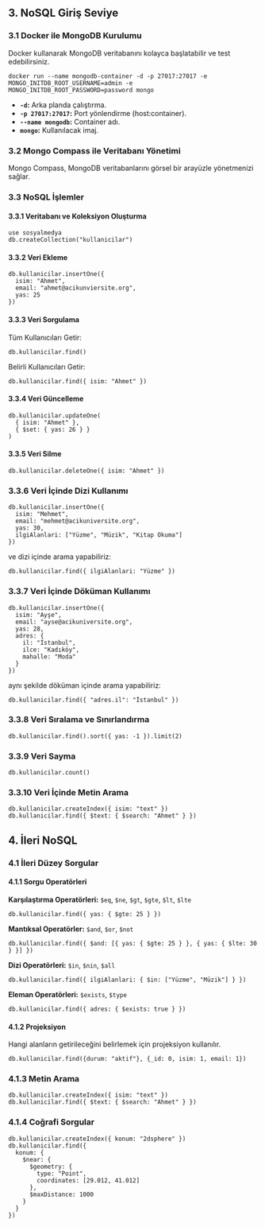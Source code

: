 ## **3. NoSQL Giriş Seviye**

### 3.1 Docker ile MongoDB Kurulumu

Docker kullanarak MongoDB veritabanını kolayca başlatabilir ve test edebilirsiniz.

```
docker run --name mongodb-container -d -p 27017:27017 -e MONGO_INITDB_ROOT_USERNAME=admin -e MONGO_INITDB_ROOT_PASSWORD=password mongo
```

- **`-d`:** Arka planda çalıştırma.
- **`-p 27017:27017`:** Port yönlendirme (host:container).
- **`--name mongodb`:** Container adı.
- **`mongo`:** Kullanılacak imaj.

### 3.2 Mongo Compass ile Veritabanı Yönetimi

Mongo Compass, MongoDB veritabanlarını görsel bir arayüzle yönetmenizi sağlar.

### 3.3 NoSQL İşlemler

#### 3.3.1 Veritabanı ve Koleksiyon Oluşturma

```
use sosyalmedya
db.createCollection("kullanicilar")
```

#### 3.3.2 Veri Ekleme

```
db.kullanicilar.insertOne({
  isim: "Ahmet",
  email: "ahmet@acikunviersite.org",
  yas: 25
})
```

#### 3.3.3 Veri Sorgulama

Tüm Kullanıcıları Getir:

```
db.kullanicilar.find()
```

Belirli Kullanıcıları Getir:

```
db.kullanicilar.find({ isim: "Ahmet" })
```

#### 3.3.4 Veri Güncelleme

```
db.kullanicilar.updateOne(
  { isim: "Ahmet" },
  { $set: { yas: 26 } }
)
```

#### 3.3.5 Veri Silme

```
db.kullanicilar.deleteOne({ isim: "Ahmet" })
```

### 3.3.6 Veri İçinde Dizi Kullanımı

```
db.kullanicilar.insertOne({
  isim: "Mehmet",
  email: "mehmet@acikuniversite.org",
  yas: 30,
  ilgiAlanlari: ["Yüzme", "Müzik", "Kitap Okuma"]
})
```

ve dizi içinde arama yapabiliriz:

```
db.kullanicilar.find({ ilgiAlanlari: "Yüzme" })
```

### 3.3.7 Veri İçinde Döküman Kullanımı

```
db.kullanicilar.insertOne({
  isim: "Ayşe",
  email: "ayse@acikuniversite.org",
  yas: 28,
  adres: {
	il: "İstanbul",
	ilce: "Kadıköy",
	mahalle: "Moda"
  }
})
```

aynı şekilde döküman içinde arama yapabiliriz:

```
db.kullanicilar.find({ "adres.il": "İstanbul" })
```

### 3.3.8 Veri Sıralama ve Sınırlandırma

```
db.kullanicilar.find().sort({ yas: -1 }).limit(2)
```

### 3.3.9 Veri Sayma

```
db.kullanicilar.count()
```

### 3.3.10 Veri İçinde Metin Arama

```
db.kullanicilar.createIndex({ isim: "text" })
db.kullanicilar.find({ $text: { $search: "Ahmet" } })
```

## **4. İleri NoSQL**

### 4.1 İleri Düzey Sorgular

#### 4.1.1 Sorgu Operatörleri

**Karşılaştırma Operatörleri:** `$eq`, `$ne`, `$gt`, `$gte`, `$lt`, `$lte`

```
db.kullanicilar.find({ yas: { $gte: 25 } })
```

**Mantıksal Operatörler:** `$and`, `$or`, `$not`

```
db.kullanicilar.find({ $and: [{ yas: { $gte: 25 } }, { yas: { $lte: 30 } }] })
```

**Dizi Operatörleri:** `$in`, `$nin`, `$all`

```
db.kullanicilar.find({ ilgiAlanlari: { $in: ["Yüzme", "Müzik"] } })
```

**Eleman Operatörleri:** `$exists`, `$type`

```
db.kullanicilar.find({ adres: { $exists: true } })
```

#### 4.1.2 Projeksiyon

Hangi alanların getirileceğini belirlemek için projeksiyon kullanılır.

```
db.kullanicilar.find({durum: "aktif"}, {_id: 0, isim: 1, email: 1})
```

### 4.1.3 Metin Arama

```
db.kullanicilar.createIndex({ isim: "text" })
db.kullanicilar.find({ $text: { $search: "Ahmet" } })
```

### 4.1.4 Coğrafi Sorgular

```
db.kullanicilar.createIndex({ konum: "2dsphere" })
db.kullanicilar.find({
  konum: {
	$near: {
	  $geometry: {
		type: "Point",
		coordinates: [29.012, 41.012]
	  },
	  $maxDistance: 1000
	}
  }
})
```